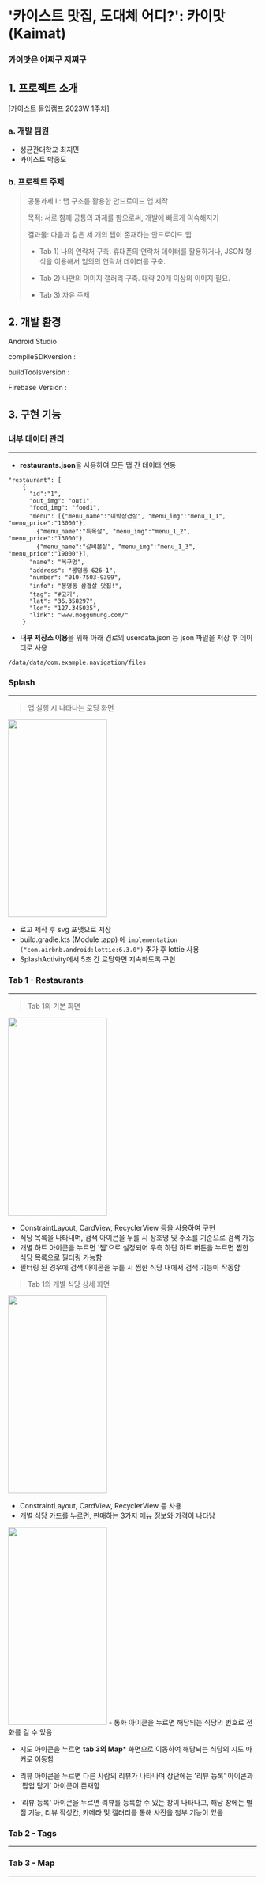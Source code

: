 # '카이스트 맛집, 도대체 어디?': 카이맛(Kaimat)
### 카이맛은 어쩌구 저쩌구 

## 1. 프로젝트 소개 
[카이스트 몰입캠프 2023W 1주차]

### a. 개발 팀원
-  성균관대학교 최지민
-  카이스트 박종모

### b. 프로젝트 주제
> 공통과제 I : 탭 구조를 활용한 안드로이드 앱 제작
>
>
> 목적: 서로 함께 공통의 과제를 함으로써, 개발에 빠르게 익숙해지기
>
>
> 결과물: 다음과 같은 세 개의 탭이 존재하는 안드로이드 앱
>
> * Tab 1)
>  나의 연락처 구축.
> 휴대폰의 연락처 데이터를 활용하거나, JSON 형식을 이용해서 임의의 연락처 데이터를 구축.
>
> * Tab 2)
>  나만의 이미지 갤러리 구축.
>  대략 20개 이상의 이미지 필요.
>
> * Tab 3)
>  자유 주제

## 2. 개발 환경

Android Studio 

compileSDKversion :
 
buildToolsversion :

Firebase Version : 

## 3. 구현 기능 
### 내부 데이터 관리
---
- **restaurants.json**을 사용하여 모든 탭 간 데이터 연동
  
```ex.
"restaurant": [
    {
      "id":"1",
      "out_img": "out1",
      "food_img": "food1",
      "menu": [{"menu_name":"미박삼겹살", "menu_img":"menu_1_1", "menu_price":"13000"},
        {"menu_name":"특목살", "menu_img":"menu_1_2", "menu_price":"13000"},
        {"menu_name":"갈비본살", "menu_img":"menu_1_3", "menu_price":"19000"}],
      "name": "목구멍",
      "address": "봉명동 626-1",
      "number": "010-7503-9399",
      "info": "봉명동 삼겹살 맛집!",
      "tag": "#고기",
      "lat": "36.358297",
      "lon": "127.345035",
      "link": "www.moggumung.com/"
    }
```
 

- **내부 저장소 이용**을 위해 아래 경로의 userdata.json 등 json 파일을 저장 후 데이터로 사용
  
``` /data/data/com.example.navigation/files ```


### Splash
---
> 앱 실행 시 나타나는 로딩 화면

<img src="https://github.com/jiminijr/Madcamp-First-Week/assets/95954633/b9541ae4-0f1e-4cff-a7e1-0161c8fca370" width="200" height="400"/>


- 로고 제작 후 svg 포맷으로 저장
- build.gradle.kts (Module :app) 에 ```implementation ("com.airbnb.android:lottie:6.3.0")``` 추가 후 lottie 사용
- SplashActivity에서 5초 간 로딩화면 지속하도록 구현

### Tab 1 - Restaurants
---
> Tab 1의 기본 화면

<img src="https://github.com/jiminijr/Madcamp-First-Week/assets/95954633/6d15636d-edf6-433e-8d31-cc66bd1ea63d" width="200" height="400"/>


- ConstraintLayout, CardView, RecyclerView 등을 사용하여 구현
- 식당 목록을 나타내며, 검색 아이콘을 누를 시 상호명 및 주소를 기준으로 검색 가능
- 개별 하트 아이콘을 누르면 '찜'으로 설정되어 우측 하단 하트 버튼을 누르면 찜한 식당 목록으로 필터링 가능함
- 필터링 된 경우에 검색 아이콘을 누를 시 찜한 식당 내에서 검색 기능이 작동함

> Tab 1의 개별 식당 상세 화면

<img src="[https://github.com/jiminijr/Madcamp-First-Week/assets/95954633/44af5dab-7efa-4440-a685-c7c6575cd363" width="200" height="400"/>

- ConstraintLayout, CardView, RecyclerView 등 사용
- 개별 식당 카드를 누르면, 판매하는 3가지 메뉴 정보와 가격이 나타남

<img src="[https://github.com/jiminijr/Madcamp-First-Week/assets/95954633/68ef5c03-9c54-4fd2-9559-11f1a28c1192" width="200" height="400"/>
- 통화 아이콘을 누르면 해당되는 식당의 번호로 전화를 걸 수 있음

  
- 지도 아이콘을 누르면 **tab 3의 Map*** 화면으로 이동하여 해당되는 식당의 지도 마커로 이동함

  
- 리뷰 아이콘을 누르면 다른 사람의 리뷰가 나타나며 상단에는 '리뷰 등록' 아이콘과 '팝업 닫기' 아이콘이 존재함
- '리뷰 등록' 아이콘을 누르면 리뷰를 등록할 수 있는 창이 나타나고, 해당 창에는 별점 기능, 리뷰 작성칸, 카메라 및 갤러리를 통해 사진을 첨부 기능이 있음

### Tab 2 - Tags
---

### Tab 3 - Map
---

